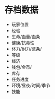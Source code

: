 # 存档数据

*    玩家位置
*    经验
*    生命/血量/血条
*    健康/抗毒性
*    体力/耐力/蓝条/
*    等级
*    经济
*    钱包/金币/
*    库存
*    任务进度
*    环境/昼夜/时间/季节
*    技能




